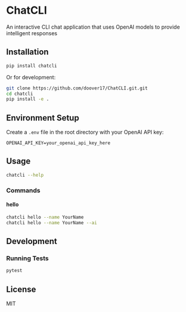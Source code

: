 # ChatCLI

An interactive CLI chat application that uses OpenAI models to provide intelligent responses

## Installation

```bash
pip install chatcli
```

Or for development:

```bash
git clone https://github.com/doover17/ChatCLI.git.git
cd chatcli
pip install -e .
```

## Environment Setup

Create a `.env` file in the root directory with your OpenAI API key:

```
OPENAI_API_KEY=your_openai_api_key_here
```

## Usage

```bash
chatcli --help
```

### Commands

#### hello

```bash
chatcli hello --name YourName
chatcli hello --name YourName --ai
```

## Development

### Running Tests

```bash
pytest
```

## License

MIT
